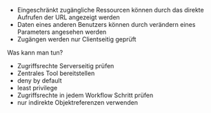 - Eingeschränkt zugängliche Ressourcen können durch das direkte Aufrufen der URL angezeigt werden
- Daten eines anderen Benutzers können durch verändern eines Parameters angesehen werden
- Zugängen werden nur Clientseitig geprüft

Was kann man tun?

- Zugriffsrechte Serverseitig prüfen
- Zentrales Tool bereitstellen
- deny by default
- least privilege
- Zugriffsrechte in jedem Workflow Schritt prüfen
- nur indirekte Objektreferenzen verwenden